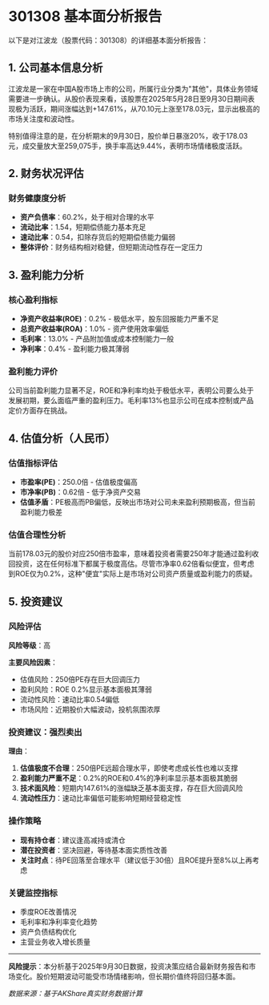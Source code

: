 # 301308 基本面分析报告

以下是对江波龙（股票代码：301308）的详细基本面分析报告：

## 1. 公司基本信息分析

江波龙是一家在中国A股市场上市的公司，所属行业分类为"其他"，具体业务领域需要进一步确认。从股价表现来看，该股票在2025年5月28日至9月30日期间表现极为活跃，期间涨幅达到+147.61%，从70.10元上涨至178.03元，显示出极高的市场关注度和波动性。

特别值得注意的是，在分析期末的9月30日，股价单日暴涨20%，收于178.03元，成交量放大至259,075手，换手率高达9.44%，表明市场情绪极度活跃。

## 2. 财务状况评估

### 财务健康度分析
- **资产负债率**：60.2%，处于相对合理的水平
- **流动比率**：1.54，短期偿债能力基本充足
- **速动比率**：0.54，扣除存货后的短期偿债能力偏弱
- **整体评价**：财务结构相对稳健，但短期流动性存在一定压力

## 3. 盈利能力分析

### 核心盈利指标
- **净资产收益率(ROE)**：0.2% - 极低水平，股东回报能力严重不足
- **总资产收益率(ROA)**：1.0% - 资产使用效率偏低
- **毛利率**：13.0% - 产品附加值或成本控制能力一般
- **净利率**：0.4% - 盈利能力极其薄弱

### 盈利能力评价
公司当前盈利能力显著不足，ROE和净利率均处于极低水平，表明公司要么处于发展初期，要么面临严重的盈利压力。毛利率13%也显示公司在成本控制或产品定价方面存在挑战。

## 4. 估值分析（人民币）

### 估值指标评估
- **市盈率(PE)**：250.0倍 - 估值极度偏高
- **市净率(PB)**：0.62倍 - 低于净资产交易
- **估值矛盾**：PE极高而PB偏低，反映出市场对公司未来盈利预期极高，但当前盈利能力极差

### 估值合理性分析
当前178.03元的股价对应250倍市盈率，意味着投资者需要250年才能通过盈利收回投资，这在任何标准下都属于极度高估。尽管市净率0.62倍看似便宜，但考虑到ROE仅为0.2%，这种"便宜"实际上是市场对公司资产质量或盈利能力的质疑。

## 5. 投资建议

### 风险评估
**风险等级**：高

**主要风险因素**：
- 估值风险：250倍PE存在巨大回调压力
- 盈利风险：ROE 0.2%显示基本面极其薄弱
- 流动性风险：速动比率0.54偏低
- 市场风险：近期股价大幅波动，投机氛围浓厚

### 投资建议：**强烈卖出**

**理由**：
1. **估值极度不合理**：250倍PE远超合理水平，即使考虑成长性也难以支撑
2. **盈利能力严重不足**：0.2%的ROE和0.4%的净利率显示基本面极其脆弱
3. **技术面风险**：短期内147.61%的涨幅缺乏基本面支撑，存在巨大回调风险
4. **流动性压力**：速动比率偏低可能影响短期经营稳定性

### 操作策略
- **现有持仓者**：建议逢高减持或清仓
- **潜在投资者**：坚决回避，等待基本面实质性改善
- **关注时点**：待PE回落至合理水平（建议低于30倍）且ROE提升至8%以上再考虑

### 关键监控指标
- 季度ROE改善情况
- 毛利率和净利率变化趋势
- 资产负债结构优化
- 主营业务收入增长质量

---
**风险提示**：本分析基于2025年9月30日数据，投资决策应结合最新财务报告和市场变化。股价短期波动可能受市场情绪影响，但长期价值终将回归基本面。

*数据来源：基于AKShare真实财务数据计算*